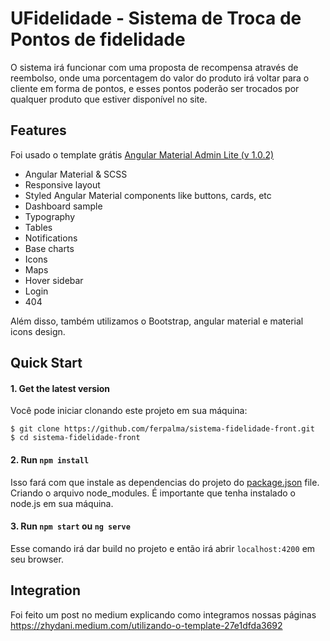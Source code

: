 # UFidelidade - Sistema de Troca de Pontos de fidelidade 

O sistema irá funcionar com uma proposta de recompensa através de reembolso, onde uma porcentagem do valor do produto irá voltar para o cliente em forma de pontos, e esses pontos poderão ser trocados por qualquer produto que estiver disponível no site.

## Features
Foi usado o template grátis [Angular Material Admin Lite (v 1.0.2)](https://github.com/flatlogic/angular-material-admin)

* Angular Material & SCSS
* Responsive layout
* Styled Angular Material components like buttons, cards, etc
* Dashboard sample
* Typography
* Tables
* Notifications
* Base charts
* Icons
* Maps
* Hover sidebar
* Login
* 404

Além disso, também utilizamos o Bootstrap, angular material e material icons design.

## Quick Start

#### 1. Get the latest version

Você pode iniciar clonando este projeto em sua máquina:

```shell
$ git clone https://github.com/ferpalma/sistema-fidelidade-front.git
$ cd sistema-fidelidade-front
```

#### 2. Run `npm install`

Isso fará com que instale as dependencias do projeto do [package.json](../package.json) file. Criando o arquivo node_modules. É importante que tenha instalado o node.js em sua máquina.

#### 3. Run `npm start` ou `ng serve`

Esse comando irá dar build no projeto e então irá abrir `localhost:4200` em seu browser.

## Integration
Foi feito um post no medium explicando como integramos nossas páginas
https://zhydani.medium.com/utilizando-o-template-27e1dfda3692

